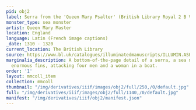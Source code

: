```yaml
---
pid: obj2
label: Serra from the 'Queen Mary Psalter' (British Library Royal 2 B VII, fol. 89)
monster_type: sea monster
artist: Queen Mary Master
location: England
language: Latin (French image captions)
_date: 1310 - 1320
current_location: The British Library
source: https://www.bl.uk/catalogues/illuminatedmanuscripts/ILLUMIN.ASP?Size=mid&IllID=52267
marginalia_description: A bottom-of-the-page detail of a serra, a sea monster with
  enormous fins, attacking four men and a woman in a boat.
order: '1'
layout: mmcoll_item
collection: mmcoll
thumbnail: "/img/derivatives/iiif/images/obj2/full/250,/0/default.jpg"
full: "/img/derivatives/iiif/images/obj2/full/1140,/0/default.jpg"
manifest: "/img/derivatives/iiif/obj2/manifest.json"
---
```

